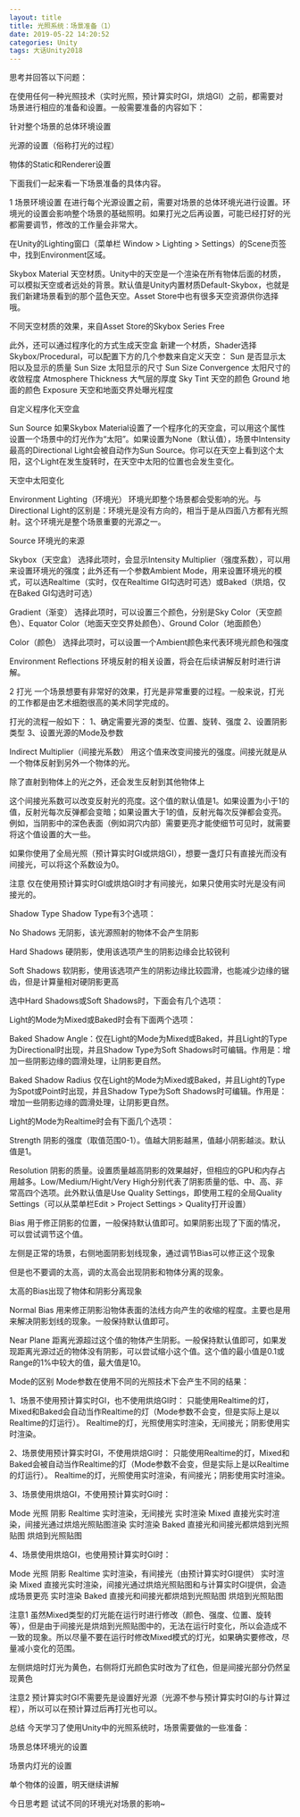 ```yaml
---
layout: title
title: 光照系统：场景准备（1）
date: 2019-05-22 14:20:52
categories: Unity
tags: 大话Unity2018
---
```

思考并回答以下问题：

<!--more-->

在使用任何一种光照技术（实时光照，预计算实时GI，烘焙GI）之前，都需要对场景进行相应的准备和设置。一般需要准备的内容如下：

针对整个场景的总体环境设置

光源的设置（俗称打光的过程）

物体的Static和Renderer设置

下面我们一起来看一下场景准备的具体内容。

1 场景环境设置
在进行每个光源设置之前，需要对场景的总体环境光进行设置。环境光的设置会影响整个场景的基础照明。如果打光之后再设置，可能已经打好的光都需要调节，修改的工作量会非常大。

在Unity的Lighting窗口（菜单栏 Window > Lighting > Settings）的Scene页签中，找到Environment区域。

Skybox Material 天空材质。Unity中的天空是一个渲染在所有物体后面的材质，可以模拟天空或者远处的背景。默认值是Unity内置材质Default-Skybox，也就是我们新建场景看到的那个蓝色天空。Asset Store中也有很多天空资源供你选择哦。

不同天空材质的效果，来自Asset Store的Skybox Series Free

此外，还可以通过程序化的方式生成天空盒
新建一个材质，Shader选择Skybox/Procedural，可以配置下方的几个参数来自定义天空：
Sun 是否显示太阳以及显示的质量
Sun Size 太阳显示的尺寸
Sun Size Convergence 太阳尺寸的收敛程度
Atmosphere Thickness 大气层的厚度
Sky Tint 天空的颜色
Ground 地面的颜色
Exposure 天空和地面交界处曝光程度

自定义程序化天空盒


Sun Source 如果Skybox Material设置了一个程序化的天空盒，可以用这个属性设置一个场景中的灯光作为“太阳”。如果设置为None（默认值），场景中Intensity最高的Directional Light会被自动作为Sun Source。你可以在天空上看到这个太阳，这个Light在发生旋转时，在天空中太阳的位置也会发生变化。

天空中太阳变化

Environment Lighting（环境光）
环境光即整个场景都会受影响的光。与Directional Light的区别是：环境光是没有方向的，相当于是从四面八方都有光照射。这个环境光是整个场景重要的光源之一。

Source 环境光的来源

Skybox（天空盒） 选择此项时，会显示Intensity Multiplier（强度系数），可以用来设置环境光的强度；此外还有一个参数Ambient Mode，用来设置环境光的模式，可以选Realtime（实时，仅在Realtime GI勾选时可选）或Baked（烘焙，仅在Baked GI勾选时可选）

Gradient（渐变） 选择此项时，可以设置三个颜色，分别是Sky Color（天空颜色）、Equator Color（地面天空交界处颜色）、Ground Color（地面颜色）

Color（颜色） 选择此项时，可以设置一个Ambient颜色来代表环境光颜色和强度

Environment Reflections
环境反射的相关设置，将会在后续讲解反射时进行讲解。

2 打光
一个场景想要有非常好的效果，打光是非常重要的过程。一般来说，打光的工作都是由艺术细胞很高的美术同学完成的。

打光的流程一般如下：
1、确定需要光源的类型、位置、旋转、强度
2、设置阴影类型
3、设置光源的Mode及参数


Indirect Multiplier（间接光系数）
用这个值来改变间接光的强度。间接光就是从一个物体反射到另外一个物体的光。

除了直射到物体上的光之外，还会发生反射到其他物体上

这个间接光系数可以改变反射光的亮度。这个值的默认值是1。如果设置为小于1的值，反射光每次反弹都会变暗；如果设置大于1的值，反射光每次反弹都会变亮。例如，当阴影中的深色表面（例如洞穴内部）需要更亮才能使细节可见时，就需要将这个值设置的大一些。

如果你使用了全局光照（预计算实时GI或烘焙GI），想要一盏灯只有直接光而没有间接光，可以将这个系数设为0。

注意
仅在使用预计算实时GI或烘焙GI时才有间接光，如果只使用实时光是没有间接光的。

Shadow Type
Shadow Type有3个选项：

No Shadows 无阴影，该光源照射的物体不会产生阴影

Hard Shadows 硬阴影，使用该选项产生的阴影边缘会比较锐利

Soft Shadows 软阴影，使用该选项产生的阴影边缘比较圆滑，也能减少边缘的锯齿，但是计算量相对硬阴影更高

选中Hard Shadows或Soft Shadows时，下面会有几个选项：

Light的Mode为Mixed或Baked时会有下面两个选项：

Baked Shadow Angle：仅在Light的Mode为Mixed或Baked，并且Light的Type为Directional时出现，并且Shadow Type为Soft Shadows时可编辑。作用是：增加一些阴影边缘的圆滑处理，让阴影更自然。

Baked Shadow Radius 仅在Light的Mode为Mixed或Baked，并且Light的Type为Spot或Point时出现，并且Shadow Type为Soft Shadows时可编辑。作用是：增加一些阴影边缘的圆滑处理，让阴影更自然。

Light的Mode为Realtime时会有下面几个选项：

Strength 阴影的强度（取值范围0-1）。值越大阴影越黑，值越小阴影越淡。默认值是1。

Resolution 阴影的质量。设置质量越高阴影的效果越好，但相应的GPU和内存占用越多。Low/Medium/Hight/Very High分别代表了阴影质量的低、中、高、非常高四个选项。此外默认值是Use Quality Settings，即使用工程的全局Quality Settings（可以从菜单栏Edit > Project Settings > Quality打开设置）

Bias 用于修正阴影的位置，一般保持默认值即可。如果阴影出现了下面的情况，可以尝试调节这个值。

左侧是正常的场景，右侧地面阴影划线现象，通过调节Bias可以修正这个现象

但是也不要调的太高，调的太高会出现阴影和物体分离的现象。

太高的Bias出现了物体和阴影分离现象

Normal Bias 用来修正阴影沿物体表面的法线方向产生的收缩的程度。主要也是用来解决阴影划线的现象。一般保持默认值即可。

Near Plane 距离光源超过这个值的物体产生阴影。一般保持默认值即可，如果发现距离光源过近的物体没有阴影，可以尝试缩小这个值。这个值的最小值是0.1或Range的1%中较大的值，最大值是10。

Mode的区别
Mode参数在使用不同的光照技术下会产生不同的结果：

1、场景不使用预计算实时GI，也不使用烘焙GI时：
只能使用Realtime的灯，Mixed和Baked会自动当作Realtime的灯（Mode参数不会变，但是实际上是以Realtime的灯运行）。
Realtime的灯，光照使用实时渲染，无间接光；阴影使用实时渲染。

2、场景使用预计算实时GI，不使用烘焙GI时：
只能使用Realtime的灯，Mixed和Baked会被自动当作Realtime的灯（Mode参数不会变，但是实际上是以Realtime的灯运行）。
Realtime的灯，光照使用实时渲染，有间接光；阴影使用实时渲染。

3、场景使用烘焙GI，不使用预计算实时GI时：

Mode    光照  阴影
Realtime    实时渲染，无间接光   实时渲染
Mixed   直接光实时渲染，间接光通过烘焙光照贴图渲染   实时渲染
Baked   直接光和间接光都烘焙到光照贴图 烘焙到光照贴图

4、场景使用烘焙GI，也使用预计算实时GI时：

Mode    光照  阴影
Realtime    实时渲染，有间接光（由预计算实时GI提供）   实时渲染
Mixed   直接光实时渲染，间接光通过烘焙光照贴图和与计算实时GI提供，会造成场景更亮   实时渲染
Baked   直接光和间接光都烘焙到光照贴图 烘焙到光照贴图

注意1
虽然Mixed类型的灯光能在运行时进行修改（颜色、强度、位置、旋转等），但是由于间接光是烘焙到光照贴图中的，无法在运行时变化，所以会造成不一致的现象。所以尽量不要在运行时修改Mixed模式的灯光，如果确实要修改，尽量减小变化的范围。

左侧烘焙时灯光为黄色，右侧将灯光颜色实时改为了红色，但是间接光部分仍然呈现黄色

注意2
预计算实时GI不需要先是设置好光源（光源不参与预计算实时GI的与计算过程），所以可以在预计算过后再打光也可以。

总结
今天学习了使用Unity中的光照系统时，场景需要做的一些准备：

场景总体环境光的设置

场景内灯光的设置

单个物体的设置，明天继续讲解

今日思考题
试试不同的环境光对场景的影响~